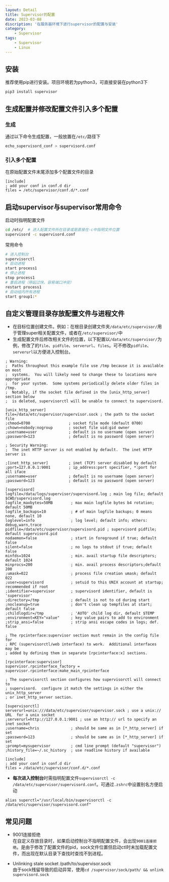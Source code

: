 ```yaml
---
layout: Detail
title: Supervisor的配置
date: 2023-03-08
discription: '在服务器环境下进行supervisor的配置与安装'
category: 
    - Supervisor
tags:
    - Supervisor
    - Linux
---
```


## 安装
推荐使用pip进行安装。项目环境若为python3，可直接安装在python3下
```bash macos
pip3 install supervisor
```

## 生成配置并修改配置文件引入多个配置
### 生成
通过以下命令生成配置，一般放置在`/etc/`路径下
```bash macos
echo_supervisord_conf > supervisord.conf
```

### 引入多个配置
在原始配置文件末尾添加多个配置文件的目录
```systemd
[include]
; add your conf in conf.d dir
files = /etc/supervisor/conf.d/*.conf
```

## 启动supervisor与supervisor常用命令
启动时指明配置文件
```bash macos
cd /etc/  # 进入配置文件所在目录或是直接在-c中指明文件位置
supervisord -c supervisord.conf
```
常用命令
```bash macos
# 进入控制台
supervisorctl
# 启动进程
start process1
# 停止进程
stop process1
# 重启进程（停起过快，容易端口冲突）
restart process1
# 启动组内所有进程
start group1:*
```

## 自定义管理目录存放配置文件与进程文件
- 在目标位置创建文件。例如：在根目录创建文件夹`/data/etc/supervisor/`用于管理super相关配置文件，或者在`/etc/supervisor/`中
- 生成配置文件后修改相关文件的位置，以下配置以`/data/etc/supervisor/`为例，修改了的`file`、`pidfile`、`serverurl`、`files`。可不修改`pidfile`、`serverurl`以方便进入控制台。
```systemd
; Warning:
;  Paths throughout this example file use /tmp because it is available on most
;  systems.  You will likely need to change these to locations more appropriate
;  for your system.  Some systems periodically delete older files in /tmp.
;  Notably, if the socket file defined in the [unix_http_server] section below
;  is deleted, supervisorctl will be unable to connect to supervisord.

[unix_http_server]
file=/data/etc/supervisor/supervisor.sock ; the path to the socket file
;chmod=0700                 ; socket file mode (default 0700)
;chown=nobody:nogroup       ; socket file uid:gid owner
;username=user              ; default is no username (open server)
;password=123               ; default is no password (open server)

; Security Warning:
;  The inet HTTP server is not enabled by default.  The inet HTTP server is

;[inet_http_server]         ; inet (TCP) server disabled by default
;port=127.0.0.1:9001        ; ip_address:port specifier, *:port for all iface
;username=user              ; default is no username (open server)
;password=123               ; default is no password (open server)

[supervisord]
logfile=/data/logs/supervisor/supervisord.log ; main log file; default $CWD/supervisord.log
logfile_maxbytes=50MB        ; max main logfile bytes b4 rotation; default 50MB
logfile_backups=10           ; # of main logfile backups; 0 means none, default 10
loglevel=info                ; log level; default info; others: debug,warn,trace
pidfile=/data/etc/supervisor/supervisord.pid ; supervisord pidfile; default supervisord.pid
nodaemon=false               ; start in foreground if true; default false
silent=false                 ; no logs to stdout if true; default false
minfds=1024                  ; min. avail startup file descriptors; default 1024
minprocs=200                 ; min. avail process descriptors;default 200
;umask=022                   ; process file creation umask; default 022
;user=supervisord            ; setuid to this UNIX account at startup; recommended if root
;identifier=supervisor       ; supervisord identifier, default is 'supervisor'
;directory=/tmp              ; default is not to cd during start
;nocleanup=true              ; don't clean up tempfiles at start; default false
;childlogdir=/tmp            ; 'AUTO' child log dir, default $TEMP
;environment=KEY="value"     ; key value pairs to add to environment
;strip_ansi=false            ; strip ansi escape codes in logs; def. false

; The rpcinterface:supervisor section must remain in the config file for
; RPC (supervisorctl/web interface) to work.  Additional interfaces may be
; added by defining them in separate [rpcinterface:x] sections.

[rpcinterface:supervisor]
supervisor.rpcinterface_factory = supervisor.rpcinterface:make_main_rpcinterface

; The supervisorctl section configures how supervisorctl will connect to
; supervisord.  configure it match the settings in either the unix_http_server
; or inet_http_server section.

[supervisorctl]
serverurl=unix:///data/etc/supervisor/supervisor.sock ; use a unix:// URL  for a unix socket
;serverurl=http://127.0.0.1:9001 ; use an http:// url to specify an inet socket
;username=chris              ; should be same as in [*_http_server] if set
;password=123                ; should be same as in [*_http_server] if set
;prompt=mysupervisor         ; cmd line prompt (default "supervisor")
;history_file=~/.sc_history  ; use readline history if available

[include]
; add your conf in conf.d dir
files = /data/etc/supervisor/conf.d/*.conf
```
- **每次进入控制台**时需指明配置文件`supervisorctl -c /data/etc/supervisor/supervisord.conf`。可通过`.zshrc`中设置别名方便启动
```shell macos
alias superctl="/usr/local/bin/supervisorctl -c /data/etc/supervisor/supervisord.conf"
```

## 常见问题
- 9001连接拒绝<br>
在自定义存放目录时，如果启动控制台不指明配置文件，会出现`9001连接拒绝`。是由于修改了配置文件的pid，sock文件位置但启动ctl时未加载配置文件，而出现在默认目录下查找时查找不到进程。

- Unlinking stale socket /path/to/supervisor.sock<br>
由于sock残留导致的启动异常，使用`cd /supervisor/sock/path/ && unlink supervisord.sock`
